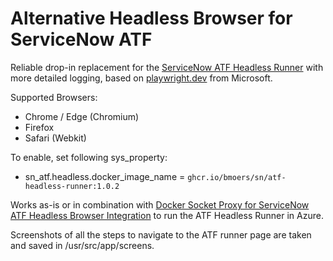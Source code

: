 # Alternative Headless Browser for ServiceNow ATF

Reliable drop-in replacement for the [ServiceNow ATF Headless Runner](https://github.com/ServiceNow/atf-headless-runner) with more detailed logging, based on [playwright.dev](https://github.com/microsoft/playwright) from Microsoft.  

Supported Browsers:

- Chrome / Edge (Chromium)
- Firefox
- Safari (Webkit)

To enable, set following sys_property:

- sn_atf.headless.docker_image_name  = `ghcr.io/bmoers/sn/atf-headless-runner:1.0.2`

Works as-is or in combination with [Docker Socket Proxy for ServiceNow ATF Headless Browser Integration](https://github.com/bmoers/sn-docker-socket-proxy) to run the ATF Headless Runner in Azure.  

Screenshots of all the steps to navigate to the ATF runner page are taken and saved in /usr/src/app/screens.
